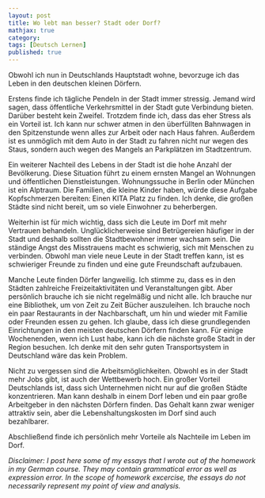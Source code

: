 ```yaml
---
layout: post
title: Wo lebt man besser? Stadt oder Dorf?
mathjax: true
category:
tags: [Deutsch Lernen]
published: true
---
```

Obwohl ich nun in Deutschlands Hauptstadt wohne, bevorzuge ich das Leben in den deutschen kleinen Dörfern.

Erstens finde ich tägliche Pendeln in der Stadt immer stressig. Jemand wird sagen, dass öffentliche Verkehrsmittel in der Stadt gute Verbindung bieten. Darüber besteht kein Zweifel. Trotzdem finde ich, dass das eher Stress als ein Vorteil ist. Ich kann nur schwer atmen in den überfüllten Bahnwagen in den Spitzenstunde wenn alles zur Arbeit oder nach Haus fahren. Außerdem ist es unmöglich mit dem Auto in der Stadt zu fahren nicht nur wegen des Staus, sondern auch wegen des Mangels an Parkplätzen im Stadtzentrum. 
 
Ein weiterer Nachteil des Lebens in der Stadt ist die hohe Anzahl der Bevölkerung. Diese Situation führt zu einem ernsten Mangel an Wohnungen und öffentlichen Dienstleistungen. Wohnungssuche in Berlin oder München ist ein Alptraum. Die Familien, die kleine Kinder haben, würde diese Aufgabe Kopfschmerzen bereiten: Einen KITA Platz zu finden. Ich denke, die großen Städte sind nicht bereit, um so viele Einwohner zu beherbergen.

Weiterhin ist für mich wichtig, dass sich die Leute im Dorf mit mehr Vertrauen behandeln. Unglücklicherweise sind Betrügereien häufiger in der Stadt und deshalb sollten die Stadtbewohner immer wachsam sein. Die ständige Angst des Misstrauens macht es schwierig, sich mit Menschen zu verbinden. Obwohl man viele neue Leute in der Stadt treffen kann, ist es schwieriger Freunde zu finden und eine gute Freundschaft aufzubauen.

Manche Leute finden Dörfer langweilig. Ich stimme zu, dass es in den Städten zahlreiche Freizeitaktivitäten und Veranstaltungen gibt. Aber persönlich brauche ich sie nicht regelmäßig und nicht alle. Ich brauche nur eine Bibliothek, um von Zeit zu Zeit Bücher auszuleihen. Ich brauche noch ein paar Restaurants in der Nachbarschaft, um hin und wieder mit Familie oder Freunden essen zu gehen. Ich glaube, dass ich diese grundlegenden Einrichtungen in den meisten deutschen Dörfern finden kann. Für einige Wochenenden, wenn ich Lust habe, kann ich die nächste große Stadt in der Region besuchen. Ich denke mit den sehr guten Transportsystem in Deutschland wäre das kein Problem.

Nicht zu vergessen sind die Arbeitsmöglichkeiten. Obwohl es in der Stadt mehr Jobs gibt, ist auch der Wettbewerb hoch. Ein großer Vorteil Deutschlands ist, dass sich Unternehmen nicht nur auf die großen Städte konzentrieren. Man kann deshalb in einem Dorf leben und ein paar große Arbeitgeber in den nächsten Dörfern finden. Das Gehalt kann zwar weniger attraktiv sein, aber die Lebenshaltungskosten im Dorf sind auch bezahlbarer.

Abschließend finde ich persönlich mehr Vorteile als Nachteile im Leben im Dorf. 

_Disclaimer: I post here some of my essays that I wrote out of the homework in my German course. They may contain grammatical error as well as expression error. In the scope of homework excercise, the essays do not necessarily represent my point of view and analysis._